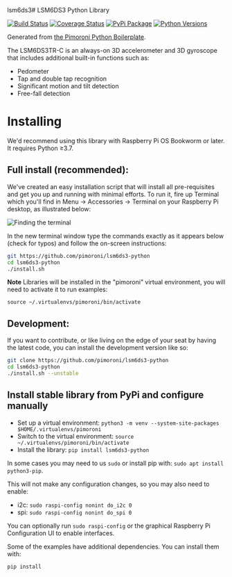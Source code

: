 lsm6ds3# LSM6DS3 Python Library

[![Build Status](https://img.shields.io/github/actions/workflow/status/pimoroni/lsm6ds3-python/test.yml?branch=main)](https://github.com/pimoroni/lsm6ds3-python/actions/workflows/test.yml)
[![Coverage Status](https://coveralls.io/repos/github/pimoroni/lsm6ds3-python/badge.svg?branch=main)](https://coveralls.io/github/pimoroni/lsm6ds3-python?branch=main)
[![PyPi Package](https://img.shields.io/pypi/v/lsm6ds3-python.svg)](https://pypi.python.org/pypi/lsm6ds3-python)
[![Python Versions](https://img.shields.io/pypi/pyversions/lsm6ds3-python.svg)](https://pypi.python.org/pypi/lsm6ds3-python)

Generated from [the Pimoroni Python Boilerplate](https://github.com/pimoroni/boilerplate-python).

The LSM6DS3TR-C is an always-on 3D accelerometer and 3D gyroscope that includes additional built-in functions such as:

* Pedometer
* Tap and double tap recognition
* Significant motion and tilt detection
* Free-fall detection

# Installing

We'd recommend using this library with Raspberry Pi OS Bookworm or later. It requires Python ≥3.7.

## Full install (recommended):

We've created an easy installation script that will install all pre-requisites and get you up and running with minimal efforts. To run it, fire up Terminal which you'll find in Menu -> Accessories -> Terminal
on your Raspberry Pi desktop, as illustrated below:

![Finding the terminal](http://get.pimoroni.com/resources/github-repo-terminal.png)

In the new terminal window type the commands exactly as it appears below (check for typos) and follow the on-screen instructions:

```bash
git https://github.com/pimoroni/lsm6ds3-python
cd lsm6ds3-python
./install.sh
```

**Note** Libraries will be installed in the "pimoroni" virtual environment, you will need to activate it to run examples:

```
source ~/.virtualenvs/pimoroni/bin/activate
```

## Development:

If you want to contribute, or like living on the edge of your seat by having the latest code, you can install the development version like so:

```bash
git clone https://github.com/pimoroni/lsm6ds3-python
cd lsm6ds3-python
./install.sh --unstable
```

## Install stable library from PyPi and configure manually

* Set up a virtual environment: `python3 -m venv --system-site-packages $HOME/.virtualenvs/pimoroni`
* Switch to the virtual environment: `source ~/.virtualenvs/pimoroni/bin/activate`
* Install the library: `pip install lsm6ds3-python`

In some cases you may need to us `sudo` or install pip with: `sudo apt install python3-pip`.

This will not make any configuration changes, so you may also need to enable:

* i2c: `sudo raspi-config nonint do_i2c 0`
* spi: `sudo raspi-config nonint do_spi 0`

You can optionally run `sudo raspi-config` or the graphical Raspberry Pi Configuration UI to enable interfaces.

Some of the examples have additional dependencies. You can install them with:

```bash
pip install
```